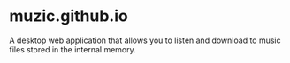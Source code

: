 # muzic.github.io
A desktop web application that allows you to listen and download to music files stored in the internal memory.
